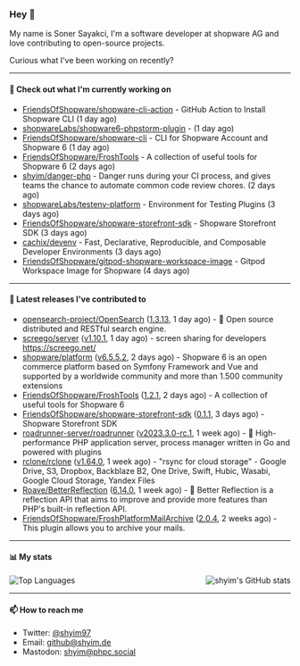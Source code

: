 ### Hey 👋

My name is Soner Sayakci, I'm a software developer at shopware AG and love contributing to open-source projects.

Curious what I've been working on recently?

---

#### 👷 Check out what I'm currently working on

- [FriendsOfShopware/shopware-cli-action](https://github.com/FriendsOfShopware/shopware-cli-action) - GitHub Action to Install Shopware CLI (1 day ago)
- [shopwareLabs/shopware6-phpstorm-plugin](https://github.com/shopwareLabs/shopware6-phpstorm-plugin) -  (1 day ago)
- [FriendsOfShopware/shopware-cli](https://github.com/FriendsOfShopware/shopware-cli) - CLI for Shopware Account and Shopware 6 (1 day ago)
- [FriendsOfShopware/FroshTools](https://github.com/FriendsOfShopware/FroshTools) - A collection of useful tools for Shopware 6 (2 days ago)
- [shyim/danger-php](https://github.com/shyim/danger-php) - Danger runs during your CI process, and gives teams the chance to automate common code review chores. (2 days ago)
- [shopwareLabs/testenv-platform](https://github.com/shopwareLabs/testenv-platform) - Environment for Testing Plugins (3 days ago)
- [FriendsOfShopware/shopware-storefront-sdk](https://github.com/FriendsOfShopware/shopware-storefront-sdk) - Shopware Storefront SDK (3 days ago)
- [cachix/devenv](https://github.com/cachix/devenv) - Fast, Declarative, Reproducible, and Composable Developer Environments (3 days ago)
- [FriendsOfShopware/gitpod-shopware-workspace-image](https://github.com/FriendsOfShopware/gitpod-shopware-workspace-image) - Gitpod Workspace Image for Shopware (4 days ago)

---

#### 🔭 Latest releases I've contributed to

- [opensearch-project/OpenSearch](https://github.com/opensearch-project/OpenSearch) ([1.3.13](https://github.com/opensearch-project/OpenSearch/releases/tag/1.3.13), 1 day ago) - 🔎 Open source distributed and RESTful search engine.
- [screego/server](https://github.com/screego/server) ([v1.10.1](https://github.com/screego/server/releases/tag/v1.10.1), 1 day ago) - screen sharing for developers https://screego.net/
- [shopware/platform](https://github.com/shopware/platform) ([v6.5.5.2](https://github.com/shopware/platform/releases/tag/v6.5.5.2), 2 days ago) - Shopware 6 is an open commerce platform based on Symfony Framework and Vue and supported by a worldwide community and more than 1.500 community extensions
- [FriendsOfShopware/FroshTools](https://github.com/FriendsOfShopware/FroshTools) ([1.2.1](https://github.com/FriendsOfShopware/FroshTools/releases/tag/1.2.1), 2 days ago) - A collection of useful tools for Shopware 6
- [FriendsOfShopware/shopware-storefront-sdk](https://github.com/FriendsOfShopware/shopware-storefront-sdk) ([0.1.1](https://github.com/FriendsOfShopware/shopware-storefront-sdk/releases/tag/0.1.1), 3 days ago) - Shopware Storefront SDK
- [roadrunner-server/roadrunner](https://github.com/roadrunner-server/roadrunner) ([v2023.3.0-rc.1](https://github.com/roadrunner-server/roadrunner/releases/tag/v2023.3.0-rc.1), 1 week ago) - 🤯 High-performance PHP application server, process manager written in Go and powered with plugins
- [rclone/rclone](https://github.com/rclone/rclone) ([v1.64.0](https://github.com/rclone/rclone/releases/tag/v1.64.0), 1 week ago) - &#34;rsync for cloud storage&#34; - Google Drive, S3, Dropbox, Backblaze B2, One Drive, Swift, Hubic, Wasabi, Google Cloud Storage, Yandex Files
- [Roave/BetterReflection](https://github.com/Roave/BetterReflection) ([6.14.0](https://github.com/Roave/BetterReflection/releases/tag/6.14.0), 1 week ago) - :crystal_ball: Better Reflection is a reflection API that aims to improve and provide more features than PHP&#39;s built-in reflection API.
- [FriendsOfShopware/FroshPlatformMailArchive](https://github.com/FriendsOfShopware/FroshPlatformMailArchive) ([2.0.4](https://github.com/FriendsOfShopware/FroshPlatformMailArchive/releases/tag/2.0.4), 2 weeks ago) - This plugin allows you to archive your mails.

---

#### 📊 My stats

<img align="right" alt="shyim's GitHub stats" src="https://github-readme-stats.vercel.app/api?username=shyim&count_private=1&show_icons=true&" />

![Top Languages](https://github-readme-stats.vercel.app/api/top-langs/?username=shyim)

---

#### 📫 How to reach me

- Twitter: [@shyim97](https://twitter.com/shyim97)
- Email: [github@shyim.de](mailto://github@shyim.de)
- Mastodon: <a rel="me" href="https://phpc.social/@shyim">shyim@phpc.social</a>
